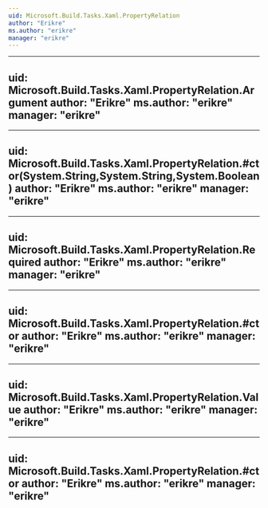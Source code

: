 ```yaml
---
uid: Microsoft.Build.Tasks.Xaml.PropertyRelation
author: "Erikre"
ms.author: "erikre"
manager: "erikre"
---
```


---
uid: Microsoft.Build.Tasks.Xaml.PropertyRelation.Argument
author: "Erikre"
ms.author: "erikre"
manager: "erikre"
---

---
uid: Microsoft.Build.Tasks.Xaml.PropertyRelation.#ctor(System.String,System.String,System.Boolean)
author: "Erikre"
ms.author: "erikre"
manager: "erikre"
---

---
uid: Microsoft.Build.Tasks.Xaml.PropertyRelation.Required
author: "Erikre"
ms.author: "erikre"
manager: "erikre"
---

---
uid: Microsoft.Build.Tasks.Xaml.PropertyRelation.#ctor
author: "Erikre"
ms.author: "erikre"
manager: "erikre"
---

---
uid: Microsoft.Build.Tasks.Xaml.PropertyRelation.Value
author: "Erikre"
ms.author: "erikre"
manager: "erikre"
---

---
uid: Microsoft.Build.Tasks.Xaml.PropertyRelation.#ctor
author: "Erikre"
ms.author: "erikre"
manager: "erikre"
---
